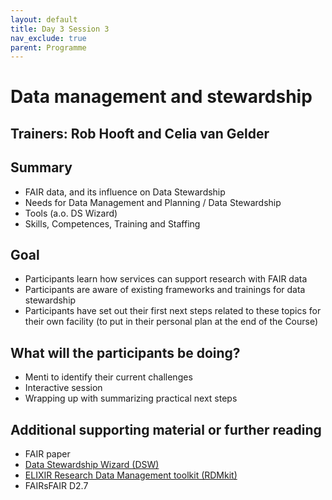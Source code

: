 ```yaml
---
layout: default
title: Day 3 Session 3
nav_exclude: true
parent: Programme
---
```


# Data management and stewardship
## Trainers: Rob Hooft and Celia van Gelder

## Summary
- FAIR data, and its influence on Data Stewardship
- Needs for Data Management and Planning / Data Stewardship
- Tools (a.o. DS Wizard)
- Skills, Competences, Training and Staffing

## Goal
- Participants learn how services can support research with FAIR data
- Participants are aware of existing frameworks and trainings for data stewardship
- Participants have set out their first next steps related to these topics for their own facility  (to put in their personal plan at the end of the Course)

## What will the participants be doing?
- Menti to identify their current challenges
- Interactive session
- Wrapping up with summarizing practical next steps

## Additional supporting material or further reading
- FAIR paper
- [Data Stewardship Wizard (DSW)](https://ds-wizard.org)
- [ELIXIR Research Data Management toolkit (RDMkit)](https://RDMkit.elixir-europe.org)
- FAIRsFAIR D2.7
